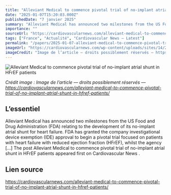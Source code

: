 ```yaml
---
title: "Alleviant Medical to commence pivotal trial of no-implant atrial shunt in HFrEF patients"
date: "2025-01-07T15:20:03.000Z"
publishedDate: "7 janvier 2025"
summary: "Alleviant Medical has announced two milestones from the US Food and Drug Administration (FDA) relating to the development of its no-implant atrial shunt for heart failure. FDA has granted the company investigational device exemption (IDE) approval to begin a pivotal trial focused on patients with heart failure with reduced ejection fraction (HFrEF), whilst the agency [&#8230;] The post Alleviant Medical to commence pivotal trial of no-implant atrial shunt in HFrEF patients appeared first on Cardiovascular News ."
importance: ""
sourceUrl: "https://cardiovascularnews.com/alleviant-medical-to-commence-pivotal-trial-of-no-implant-atrial-shunt-in-hfref-patients/"
tags: ["France", "Actualité", "Cardiovascular News — Latest"]
permalink: "/papers/2025-01-07-alleviant-medical-to-commence-pivotal-trial-of-no-implant-atrial-shunt-in-hfref-patients"
imageUrl: "https://cardiovascularnews.com/wp-content/uploads/sites/14/2025/01/Alleviant.jpg"
imageCredit: "Image de l’article — droits possiblement réservés — https://cardiovascularnews.com/alleviant-medical-to-commence-pivotal-trial-of-no-implant-atrial-shunt-in-hfref-patients/"
---
```


![Alleviant Medical to commence pivotal trial of no-implant atrial shunt in HFrEF patients](https://cardiovascularnews.com/wp-content/uploads/sites/14/2025/01/Alleviant.jpg)

*Crédit image : Image de l’article — droits possiblement réservés — https://cardiovascularnews.com/alleviant-medical-to-commence-pivotal-trial-of-no-implant-atrial-shunt-in-hfref-patients/*

## L’essentiel

Alleviant Medical has announced two milestones from the US Food and Drug Administration (FDA) relating to the development of its no-implant atrial shunt for heart failure. FDA has granted the company investigational device exemption (IDE) approval to begin a pivotal trial focused on patients with heart failure with reduced ejection fraction (HFrEF), whilst the agency [&#8230;] The post Alleviant Medical to commence pivotal trial of no-implant atrial shunt in HFrEF patients appeared first on Cardiovascular News .

## Lien source

https://cardiovascularnews.com/alleviant-medical-to-commence-pivotal-trial-of-no-implant-atrial-shunt-in-hfref-patients/
